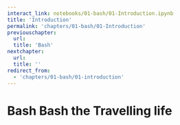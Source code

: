 ```yaml
---
interact_link: notebooks/01-bash/01-Introduction.ipynb
title: 'Introduction'
permalink: 'chapters/01-bash/01-Introduction'
previouschapter:
  url: 
  title: 'Bash'
nextchapter:
  url: 
  title: ''
redirect_from:
  - 'chapters/01-bash/01-introduction'
---
```


# Bash Bash the Travelling life
